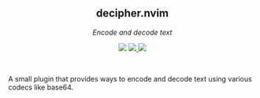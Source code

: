 <div align="center">
  <br />
  <h2>decipher.nvim</h2>
  <p><i>Encode and decode text</i></p>
  <p>
    <img src="https://img.shields.io/badge/version-1.0.0-blue?style=flat-square" />
    <a href="https://img.shields.io/github/actions/workflow/status/MisanthropicBit/decipher.nvim/ci.yml?branch=master&style=flat-square">
        <img src="https://img.shields.io/github/actions/workflow/status/MisanthropicBit/decipher.nvim/ci.yml?branch=master&style=flat-square" />
    </a>
    <a href="/LICENSE">
        <img src="https://img.shields.io/github/license/MisanthropicBit/decipher.nvim?style=flat-square" />
    </a>
  </p>
  <br />
</div>

A small plugin that provides ways to encode and decode text using various codecs
like base64.
